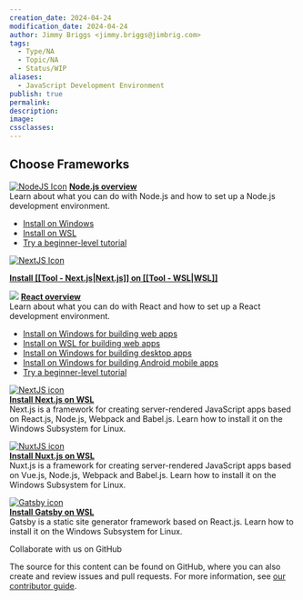 ```yaml
---
creation_date: 2024-04-24
modification_date: 2024-04-24
author: Jimmy Briggs <jimmy.briggs@jimbrig.com>
tags:
  - Type/NA
  - Topic/NA
  - Status/WIP
aliases:
  - JavaScript Development Environment
publish: true
permalink:
description:
image:
cssclasses:
---
```


## Choose Frameworks

[![NodeJS Icon](https://i.imgur.com/gASWRl8.png)](https://learn.microsoft.com/en-us/windows/dev-environment/javascript/nodejs-overview)
**[Node.js overview](https://learn.microsoft.com/en-us/windows/dev-environment/javascript/nodejs-overview)**  
Learn about what you can do with Node.js and how to set up a Node.js development environment.

- [Install on Windows](https://learn.microsoft.com/en-us/windows/dev-environment/javascript/nodejs-on-windows)
- [Install on WSL](https://learn.microsoft.com/en-us/windows/dev-environment/javascript/nodejs-on-wsl)
- [Try a beginner-level tutorial](https://learn.microsoft.com/en-us/windows/dev-environment/javascript/nodejs-beginners-tutorial)

[![NextJS Icon](https://i.imgur.com/Ke3cWQL.png)](https://learn.microsoft.com/en-us/windows/dev-environment/javascript/nextjs-on-wsl)

**[Install [[Tool - Next.js|Next.js]] on [[Tool - WSL|WSL]]](https://learn.microsoft.com/en-us/windows/dev-environment/javascript/nextjs-on-wsl)**

[![](https://i.imgur.com/rE8bKJU.png)](https://learn.microsoft.com/en-us/windows/dev-environment/javascript/react-overview)
**[React overview](https://learn.microsoft.com/en-us/windows/dev-environment/javascript/react-overview)**  
Learn about what you can do with React and how to set up a React development environment.

- [Install on Windows for building web apps](https://learn.microsoft.com/en-us/windows/dev-environment/javascript/react-on-windows)
- [Install on WSL for building web apps](https://learn.microsoft.com/en-us/windows/dev-environment/javascript/react-on-wsl)
- [Install on Windows for building desktop apps](https://learn.microsoft.com/en-us/windows/dev-environment/javascript/react-native-for-windows)
- [Install on Windows for building Android mobile apps](https://learn.microsoft.com/en-us/windows/dev-environment/javascript/react-native-for-android)
- [Try a beginner-level tutorial](https://learn.microsoft.com/en-us/windows/dev-environment/javascript/react-beginners-tutorial)




[![NextJS icon](chrome-extension://pcmpcfapbekmbjjkdalcgopdkipoggdi/images/nextjs-logo.png)](chrome-extension://pcmpcfapbekmbjjkdalcgopdkipoggdi/nextjs-on-wsl)  
**[Install Next.js on WSL](chrome-extension://pcmpcfapbekmbjjkdalcgopdkipoggdi/nextjs-on-wsl)**  
Next.js is a framework for creating server-rendered JavaScript apps based on React.js, Node.js, Webpack and Babel.js. Learn how to install it on the Windows Subsystem for Linux.

[![NuxtJS icon](chrome-extension://pcmpcfapbekmbjjkdalcgopdkipoggdi/images/nuxtjs-logo.png)](chrome-extension://pcmpcfapbekmbjjkdalcgopdkipoggdi/nuxtjs-on-wsl)  
**[Install Nuxt.js on WSL](chrome-extension://pcmpcfapbekmbjjkdalcgopdkipoggdi/nuxtjs-on-wsl)**  
Nuxt.js is a framework for creating server-rendered JavaScript apps based on Vue.js, Node.js, Webpack and Babel.js. Learn how to install it on the Windows Subsystem for Linux.

[![Gatsby icon](chrome-extension://pcmpcfapbekmbjjkdalcgopdkipoggdi/images/gatsby-logo.png)](chrome-extension://pcmpcfapbekmbjjkdalcgopdkipoggdi/gatsby-on-wsl)  
**[Install Gatsby on WSL](chrome-extension://pcmpcfapbekmbjjkdalcgopdkipoggdi/gatsby-on-wsl)**  
Gatsby is a static site generator framework based on React.js. Learn how to install it on the Windows Subsystem for Linux.

Collaborate with us on GitHub

The source for this content can be found on GitHub, where you can also create and review issues and pull requests. For more information, see [our contributor guide](https://learn.microsoft.com/contribute/content/how-to-write-quick-edits).